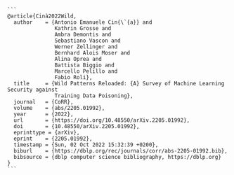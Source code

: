 ````
```
@article{Cinà2022Wild,
  author    = {Antonio Emanuele Cin{\`{a}} and
               Kathrin Grosse and
               Ambra Demontis and
               Sebastiano Vascon and
               Werner Zellinger and
               Bernhard Alois Moser and
               Alina Oprea and
               Battista Biggio and
               Marcello Pelillo and
               Fabio Roli},
  title     = {Wild Patterns Reloaded: {A} Survey of Machine Learning Security against
               Training Data Poisoning},
  journal   = {CoRR},
  volume    = {abs/2205.01992},
  year      = {2022},
  url       = {https://doi.org/10.48550/arXiv.2205.01992},
  doi       = {10.48550/arXiv.2205.01992},
  eprinttype = {arXiv},
  eprint    = {2205.01992},
  timestamp = {Sun, 02 Oct 2022 15:32:39 +0200},
  biburl    = {https://dblp.org/rec/journals/corr/abs-2205-01992.bib},
  bibsource = {dblp computer science bibliography, https://dblp.org}
}
```
````